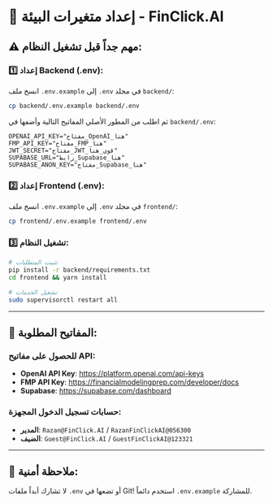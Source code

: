# 🔧 إعداد متغيرات البيئة - FinClick.AI

## ⚠️ **مهم جداً قبل تشغيل النظام:**

### 1️⃣ **إعداد Backend (.env):**
انسخ ملف `.env.example` إلى `.env` في مجلد `backend/`:
```bash
cp backend/.env.example backend/.env
```

ثم اطلب من المطور الأصلي المفاتيح التالية وأضفها في `backend/.env`:
```
OPENAI_API_KEY="مفتاح_OpenAI_هنا"
FMP_API_KEY="مفتاح_FMP_هنا" 
JWT_SECRET="مفتاح_JWT_قوي_هنا"
SUPABASE_URL="رابط_Supabase_هنا"
SUPABASE_ANON_KEY="مفتاح_Supabase_هنا"
```

### 2️⃣ **إعداد Frontend (.env):**
انسخ ملف `.env.example` إلى `.env` في مجلد `frontend/`:
```bash
cp frontend/.env.example frontend/.env
```

### 3️⃣ **تشغيل النظام:**
```bash
# تثبيت المتطلبات
pip install -r backend/requirements.txt
cd frontend && yarn install

# تشغيل الخدمات
sudo supervisorctl restart all
```

---

## 🔑 **المفاتيح المطلوبة:**

### **للحصول على مفاتيح API:**
- **OpenAI API Key**: https://platform.openai.com/api-keys
- **FMP API Key**: https://financialmodelingprep.com/developer/docs
- **Supabase**: https://supabase.com/dashboard

### **حسابات تسجيل الدخول المجهزة:**
- **المدير**: `Razan@FinClick.AI` / `RazanFinClickAI@056300`
- **الضيف**: `Guest@FinClick.AI` / `GuestFinClickAI@123321`

---

## 🚨 **ملاحظة أمنية:**
لا تشارك أبداً ملفات `.env` أو تضعها في Git! استخدم دائماً `.env.example` للمشاركة.